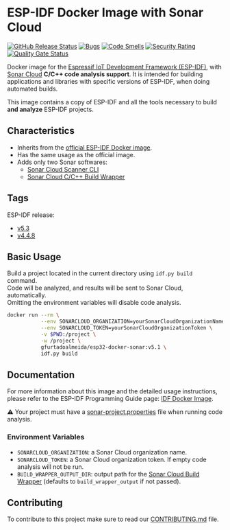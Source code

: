# ESP-IDF Docker Image with Sonar Cloud

[![GitHub Release Status][git-bagdge-release]][git-release] [![Bugs][sonar-badge-bugs]][sonar-home] [![Code Smells][sonar-badge-smells]][sonar-home] [![Security Rating][sonar-badge-security]][sonar-home] [![Quality Gate Status][sonar-badge-quality]][sonar-home]  

Docker image for the [Espressif IoT Development Framework (ESP-IDF)][esp-idf-site], with [Sonar Cloud][sonar-site] **C/C++ code analysis support**. It is intended for building applications and libraries with specific versions of ESP-IDF, when doing automated builds.

This image contains a copy of ESP-IDF and all the tools necessary to build **and analyze** ESP-IDF projects.

## Characteristics

* Inherits from the [official ESP-IDF Docker image][esp-docker].
* Has the same usage as the official image.
* Adds only two Sonar softwares:
  * [Sonar Cloud Scanner CLI][sonar-doc-cli]
  * [Sonar Cloud C/C++ Build Wrapper][sonar-doc-wrapper]

## Tags

ESP-IDF release:

* [v5.3](https://hub.docker.com/r/gfurtadoalmeida/esp32-docker-sonar/tags?page=1&name=v5.3)
* [v4.4.8](https://hub.docker.com/r/gfurtadoalmeida/esp32-docker-sonar/tags?page=1&name=v4.4.8)

## Basic Usage

Build a project located in the current directory using `idf.py build` command.  
Code will be analyzed, and results will be sent to Sonar Cloud, automatically.  
Omitting the environment variables will disable code analysis.

```bash
docker run --rm \
           --env SONARCLOUD_ORGANIZATION=yourSonarCloudOrganizationName \
           --env SONARCLOUD_TOKEN=yourSonarCloudOrganizationToken \
           -v $PWD:/project \
           -w /project \
           gfurtadoalmeida/esp32-docker-sonar:v5.1 \
           idf.py build
```

## Documentation

For more information about this image and the detailed usage instructions, please refer to the ESP-IDF Programming Guide page: [IDF Docker Image][esp-doc-docker].

:warning: Your project must have a [sonar-project.properties][sonar-doc-analysis] file when running code analysis.

### Environment Variables

* `SONARCLOUD_ORGANIZATION`: a Sonar Cloud organization name.
* `SONARCLOUD_TOKEN`: a Sonar Cloud organization token. If empty code analysis will not be run.
* `BUILD_WRAPPER_OUTPUT_DIR`: output path for the [Sonar Cloud Build Wrapper][sonar-doc-wrapper] (defaults to `build_wrapper_output` if not passed).

## Contributing

To contribute to this project make sure to read our [CONTRIBUTING.md](/docs/CONTRIBUTING.md) file.

[esp-doc-docker]: https://docs.espressif.com/projects/esp-idf/en/latest/esp32/api-guides/tools/idf-docker-image.htm
[esp-docker]: https://hub.docker.com/r/espressif/idf
[esp-idf-site]: https://docs.espressif.com/projects/esp-idf/en/latest/esp32/index.html
[git-bagdge-release]: https://github.com/gfurtadoalmeida/esp32-docker-sonar/actions/workflows/release.yml/badge.svg
[git-release]: https://github.com/gfurtadoalmeida/esp32-docker-sonar/releases
[sonar-badge-bugs]: https://sonarcloud.io/api/project_badges/measure?project=esp32_docker_sonar&metric=bugs
[sonar-badge-quality]: https://sonarcloud.io/api/project_badges/measure?project=esp32_docker_sonar&metric=alert_status
[sonar-badge-security]: https://sonarcloud.io/api/project_badges/measure?project=esp32_docker_sonar&metric=security_rating
[sonar-badge-smells]: https://sonarcloud.io/api/project_badges/measure?project=esp32_docker_sonar&metric=code_smells
[sonar-doc-cli]: https://docs.sonarcloud.io/advanced-setup/ci-based-analysis/sonarscanner-cli/
[sonar-doc-wrapper]: https://docs.sonarsource.com/sonarqube/latest/analyzing-source-code/languages/c-family/#using-build-wrapper
[sonar-doc-analysis]: https://docs.sonarcloud.io/advanced-setup/analysis-parameters/
[sonar-home]: https://sonarcloud.io/project/overview?id=esp32_docker_sonar
[sonar-site]: https://www.sonarsource.com/products/sonarcloud/